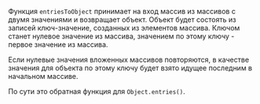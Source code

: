 Функция `entriesToObject` принимает на вход массив из массивов с двумя значениями и возвращает объект.
Объект будет состоять из записей ключ-значение, созданных из элементов массива. Ключом станет нулевое значение из
массива, значением по этому ключу - первое значение из массива.

Если нулевые значения вложенных массивов повторяются, в качестве значения для объекта по этому ключу будет взято идущее
последним в начальном массиве.

По сути это обратная функция для `Object.entries()`.
